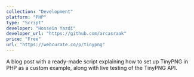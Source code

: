 ```yaml
---
collection: "Development"
platform: "PHP"
type: "Script"
developer: "Hossein Yazdi"
developer_url: "https://github.com/arcasraak"
price: "Free"
url: "https://webcurate.co/p/tinypng"
---
```


A blog post with a ready-made script explaining how to set up TinyPNG in PHP 
as a custom example, along with live testing of the TinyPNG API.
